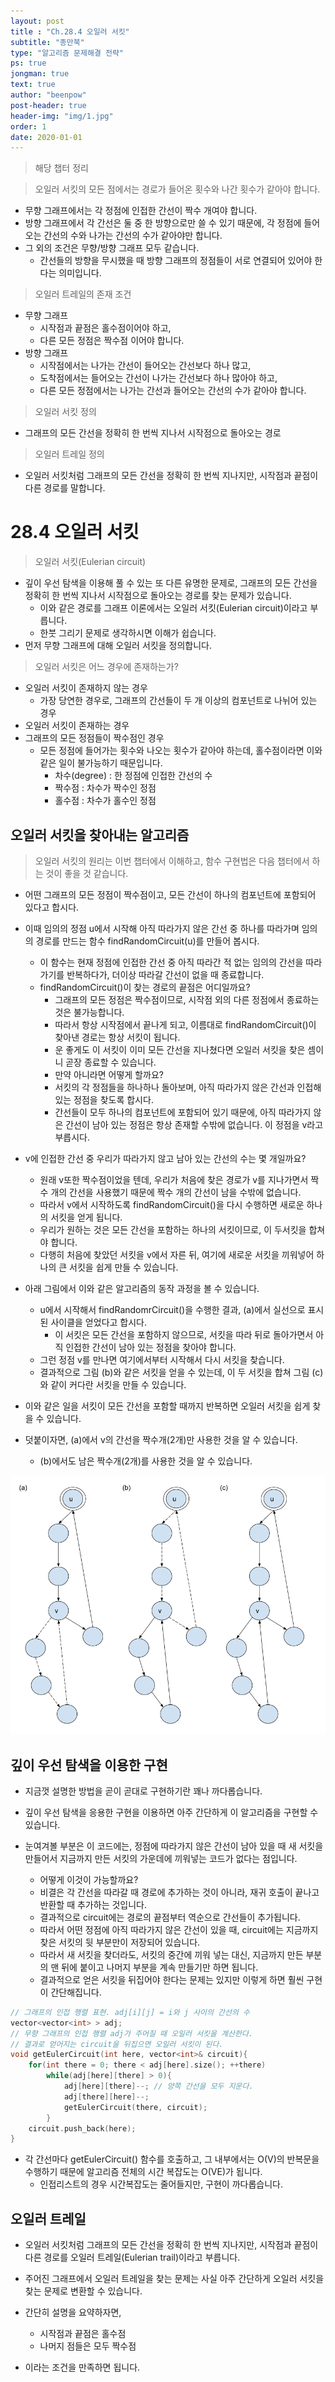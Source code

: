 ```yaml
---
layout: post
title : "Ch.28.4 오일러 서킷"
subtitle: "종만북"
type: "알고리즘 문제해결 전략"
ps: true
jongman: true
text: true
author: "beenpow"
post-header: true
header-img: "img/1.jpg"
order: 1
date: 2020-01-01
---
```


> 해당 챕터 정리

> 오일러 서킷의 모든 점에서는 경로가 들어온 횟수와 나간 횟수가 같아야 합니다.
- 무향 그래프에서는 각 정점에 인접한 간선이 짝수 개여야 합니다.
- 방향 그래프에서 각 간선은 둘 중 한 방향으로만 쓸 수 있기 때문에, 각 정점에 들어오는 간선의 수와 
  나가는 간선의 수가 같아야만 합니다.
- 그 외의 조건은 무향/방향 그래프 모두 같습니다.
  - 간선들의 방향을 무시했을 때 방향 그래프의 정점들이 서로 연결되어 있어야 한다는 의미입니다.

> 오일러 트레일의 존재 조건
- 무향 그래프
  - 시작점과 끝점은 홀수점이어야 하고,
  - 다른 모든 정점은 짝수점 이어야 합니다.
- 방향 그래프 
  - 시작점에서는 나가는 간선이 들어오는 간선보다 하나 많고,
  - 도착점에서는 들어오는 간선이 나가는 간선보다 하나 많아야 하고,
  - 다른 모든 정점에서는 나가는 간선과 들어오는 간선의 수가 같아야 합니다.

> 오일러 서킷 정의
- 그래프의 모든 간선을 정확히 한 번씩 지나서 시작점으로 돌아오는 경로


> 오일러 트레일 정의
- 오일러 서킷처럼 그래프의 모든 간선을 정확히 한 번씩 지나지만, 시작점과 끝점이 다른 경로를
  말합니다.

# 28.4 오일러 서킷

> 오일러 서킷(Eulerian circuit)
- 깊이 우선 탐색을 이용해 풀 수 있는 또 다른 유명한 문제로, 그래프의 모든 간선을 정확히 한 번씩
  지나서 시작점으로 돌아오는 경로를 찾는 문제가 있습니다.
  - 이와 같은 경로를 그래프 이론에서는 오일러 서킷(Eulerian circuit)이라고 부릅니다.
  - 한붓 그리기 문제로 생각하시면 이해가 쉽습니다.
- 먼저 무향 그래프에 대해 오일러 서킷을 정의합니다.

> 오일러 서킷은 어느 경우에 존재하는가?
- 오일러 서킷이 존재하지 않는 경우
  - 가장 당연한 경우로, 그래프의 간선들이 두 개 이상의 컴포넌트로 나뉘어 있는 경우
- 오일러 서킷이 존재하는 경우
- 그래프의 모든 정점들이 짝수점인 경우
  - 모든 정점에 들어가는 횟수와 나오는 횟수가 같아야 하는데, 홀수점이라면 이와 같은 일이 
    불가능하기 때문입니다.
    - 차수(degree) : 한 정점에 인접한 간선의 수
    - 짝수점 : 차수가 짝수인 정점
    - 홀수점 : 차수가 홀수인 정점


## 오일러 서킷을 찾아내는 알고리즘

> 오일러 서킷의 원리는 이번 챕터에서 이해하고, 함수 구현법은 다음 챕터에서 하는 것이 좋을 것
> 같습니다.

- 어떤 그래프의 모든 정점이 짝수점이고, 모든 간선이 하나의 컴포넌트에 포함되어 있다고 합시다.
- 이때 임의의 정점 u에서 시작해 아직 따라가지 않은 간선 중 하나를 따라가며 임의의 경로를 만드는 함수
  findRandomCircuit(u)를 만들어 봅시다.
  - 이 함수는 현재 정점에 인접한 간선 중 아직 따라간 적 없는 임의의 간선을 따라가기를 반복하다가,
    더이상 따라갈 간선이 없을 때 종료합니다.
  - findRandomCircuit()이 찾는 경로의 끝점은 어디일까요?
    - 그래프의 모든 정점은 짝수점이므로, 시작점 외의 다른 정점에서 종료하는 것은 불가능합니다.
    - 따라서 항상 시작점에서 끝나게 되고, 이름대로 findRandomCircuit()이 찾아낸 경로는 항상 서킷이
      됩니다.
    - 운 좋게도 이 서킷이 이미 모든 간선을 지나쳤다면 오일러 서킷을 찾은 셈이니 곧장 종료할 수
      있습니다.
    - 만약 아니라면 어떻게 할까요?
    - 서킷의 각 정점들을 하나하나 돌아보며, 아직 따라가지 않은 간선과 인접해 있는 정점을 찾도록 합시다.
    - 간선들이 모두 하나의 컴포넌트에 포함되어 있기 때문에, 아직 따라가지 않은 간선이 남아 있는 정점은
      항상 존재할 수밖에 없습니다. 이 정점을 v라고 부릅시다.

- v에 인접한 간선 중 우리가 따라가지 않고 남아 있는 간선의 수는 몇 개일까요?
  - 원래 v또한 짝수점이었을 텐데, 우리가 처음에 찾은 경로가 v를 지나가면서 짝수 개의 간선을 사용했기
    때문에 짝수 개의 간선이 남을 수밖에 없습니다.
  - 따라서 v에서 시작하도록 findRandomCircuit()을 다시 수행하면 새로운 하나의 서킷을 얻게 됩니다.
  - 우리가 원하는 것은 모든 간선을 포함하는 하나의 서킷이므로, 이 두서킷을 합쳐야 합니다.
  - 다행히 처음에 찾았던 서킷을 v에서 자른 뒤, 여기에 새로운 서킷을 끼워넣어 하나의 큰 서킷을 쉽게
    만들 수 있습니다.

- 아래 그림에서 이와 같은 알고리즘의 동작 과정을 볼 수 있습니다.
  - u에서 시작해서 findRandomrCircuit()을 수행한 결과, (a)에서 실선으로 표시된 사이클을 얻었다고
    합시다.
    - 이 서킷은 모든 간선을 포함하지 않으므로, 서킷을 따라 뒤로 돌아가면서 아직 인접한 간선이 남아
      있는 정점을 찾아야 합니다.
  - 그런 정점 v를 만나면 여기에서부터 시작해서 다시 서킷을 찾습니다.
  - 결과적으로 그림 (b)와 같은 서킷을 얻을 수 있는데, 이 두 서킷을 합쳐 그림 (c)와 같이 커다란
    서킷을 만들 수 있습니다.
- 이와 같은 일을 서킷이 모든 간선을 포함할 때까지 반복하면 오일러 서킷을 쉽게 찾을 수 있습니다.

- 덧붙이자면, (a)에서 v의 간선을 짝수개(2개)만 사용한 것을 알 수 있습니다.
  - (b)에서도 남은 짝수개(2개)를 사용한 것을 알 수 있습니다.

![img1](/img/2020-01-01-Jongman-ch28-4-1.png)

## 깊이 우선 탐색을 이용한 구현

- 지금껏 설명한 방법을 곧이 곧대로 구현하기란 꽤나 까다롭습니다.
- 깊이 우선 탐색을 응용한 구현을 이용하면 아주 간단하게 이 알고리즘을 구현할 수 있습니다.

- 눈여겨볼 부분은 이 코드에는, 정점에 따라가지 않은 간선이 남아 있을 때 새 서킷을 만들어서 지금까지
  만든 서킷의 가운데에 끼워넣는 코드가 없다는 점입니다.
  - 어떻게 이것이 가능할까요?
  - 비결은 각 간선을 따라갈 때 경로에 추가하는 것이 아니라, 재귀 호출이 끝나고 반환할 때 추가하는
    것입니다.
  - 결과적으로 circuit에는 경로의 끝점부터 역순으로 간선들이 추가됩니다.
  - 따라서 어떤 정점에 아직 따라가지 않은 간선이 있을 때, circuit에는 지금까지 찾은 서킷의 뒷
    부분만이 저장되어 있습니다.
  - 따라서 새 서킷을 찾더라도, 서킷의 중간에 끼워 넣는 대신, 지금까지 만든 부분의 맨 뒤에 붙이고
    나머지 부분을 계속 만들기만 하면 됩니다.
  - 결과적으로 얻은 서킷을 뒤집어야 한다는 문제는 있지만 이렇게 하면 훨씬 구현이 간단해집니다.

```cpp
// 그래프의 인접 행렬 표현. adj[i][j] = i와 j 사이의 간선의 수
vector<vector<int> > adj;
// 무향 그래프의 인접 행렬 adj가 주어질 때 오일러 서킷을 계산한다.
// 결과로 얻어지는 circuit을 뒤집으면 오일러 서킷이 된다.
void getEulerCircuit(int here, vector<int>& circuit){
    for(int there = 0; there < adj[here].size(); ++there)
        while(adj[here][there] > 0){
            adj[here][there]--; // 양쪽 간선을 모두 지운다.
            adj[there][here]--;
            getEulerCircuit(there, circuit);
        }
    circuit.push_back(here);
}
```

- 각 간선마다 getEulerCircuit() 함수를 호출하고, 그 내부에서는 O(V)의 반복문을 수행하기 때문에
  알고리즘 전체의 시간 복잡도는 O(VE)가 됩니다.
  - 인접리스트의 경우 시간복잡도는 줄어들지만, 구현이 까다롭습니다.


## 오일러 트레일

- 오일러 서킷처럼 그래프의 모든 간선을 정확히 한 번씩 지나지만, 시작점과 끝점이 다른 경로를 오일러
  트레일(Eulerian trail)이라고 부릅니다.
- 주어진 그래프에서 오일러 트레일을 찾는 문제는 사실 아주 간단하게 오일러 서킷을 찾는 문제로 변환할
  수 있습니다.

- 간단히 설명을 요약하자면,
  - 시작점과 끝점은 홀수점
  - 나머지 점들은 모두 짝수점
- 이라는 조건을 만족하면 됩니다.
